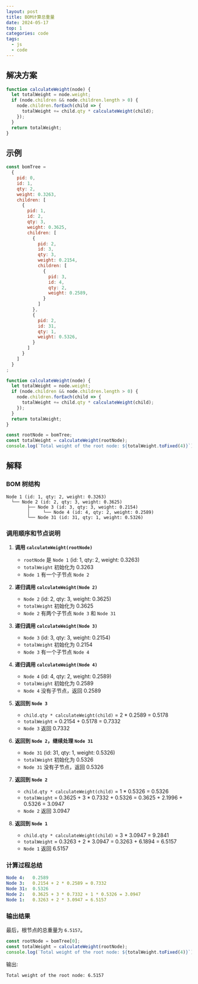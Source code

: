 ```yaml
---
layout: post
title: BOM计算总重量
date: 2024-05-17
top: 1
categories: code
tags:
  - js
  - code
---
```


## 解决方案

```js
function calculateWeight(node) {
  let totalWeight = node.weight;
  if (node.children && node.children.length > 0) {
    node.children.forEach(child => {
      totalWeight += child.qty * calculateWeight(child);
    });
  }
  return totalWeight;
}
```

## 示例

```js
const bomTree =
  {
    pid: 0,
    id: 1,
    qty: 2,
    weight: 0.3263,
    children: [
      {
        pid: 1,
        id: 2,
        qty: 3,
        weight: 0.3625,
        children: [
          {
            pid: 2,
            id: 3,
            qty: 3,
            weight: 0.2154,
            children: [
              {
                pid: 3,
                id: 4,
                qty: 2,
                weight: 0.2589,
              }
            ]
          },
          {
            pid: 2,
            id: 31,
            qty: 1,
            weight: 0.5326,
          }
        ]
      }
    ]
  }
;

function calculateWeight(node) {
  let totalWeight = node.weight;
  if (node.children && node.children.length > 0) {
    node.children.forEach(child => {
      totalWeight += child.qty * calculateWeight(child);
    });
  }
  return totalWeight;
}

const rootNode = bomTree;
const totalWeight = calculateWeight(rootNode);
console.log(`Total weight of the root node: ${totalWeight.toFixed(4)}`);
```

## 解释

### BOM 树结构

```less
Node 1 (id: 1, qty: 2, weight: 0.3263)
  └── Node 2 (id: 2, qty: 3, weight: 0.3625)
        ├── Node 3 (id: 3, qty: 3, weight: 0.2154)
        │     └── Node 4 (id: 4, qty: 2, weight: 0.2589)
        └── Node 31 (id: 31, qty: 1, weight: 0.5326)
```

### 调用顺序和节点说明
1. **调用 `calculateWeight(rootNode)`**
   - `rootNode` 是 `Node 1` (id: 1, qty: 2, weight: 0.3263)
   - `totalWeight` 初始化为 0.3263
   - `Node 1` 有一个子节点 `Node 2`

2. **递归调用 `calculateWeight(Node 2)`**
   - `Node 2` (id: 2, qty: 3, weight: 0.3625)
   - `totalWeight` 初始化为 0.3625
   - `Node 2` 有两个子节点 `Node 3` 和 `Node 31`

3. **递归调用 `calculateWeight(Node 3)`**
   - `Node 3` (id: 3, qty: 3, weight: 0.2154)
   - `totalWeight` 初始化为 0.2154
   - `Node 3` 有一个子节点 `Node 4`

4. **递归调用 `calculateWeight(Node 4)`**
   - `Node 4` (id: 4, qty: 2, weight: 0.2589)
   - `totalWeight` 初始化为 0.2589
   - `Node 4` 没有子节点，返回 0.2589

5. **返回到 `Node 3`**
   - `child.qty * calculateWeight(child)` = 2 * 0.2589 = 0.5178
   - `totalWeight` = 0.2154 + 0.5178 = 0.7332
   - `Node 3` 返回 0.7332

6. **返回到 `Node 2`，继续处理 `Node 31`**
   - `Node 31` (id: 31, qty: 1, weight: 0.5326)
   - `totalWeight` 初始化为 0.5326
   - `Node 31` 没有子节点，返回 0.5326

7. **返回到 `Node 2`**
   - `child.qty * calculateWeight(child)` = 1 * 0.5326 = 0.5326
   - `totalWeight` = 0.3625 + 3 * 0.7332 + 0.5326 = 0.3625 + 2.1996 + 0.5326 = 3.0947
   - `Node 2` 返回 3.0947

8. **返回到 `Node 1`**
   - `child.qty * calculateWeight(child)` = 3 * 3.0947 = 9.2841
   - `totalWeight` = 0.3263 + 2 * 3.0947 = 0.3263 + 6.1894 = 6.5157
   - `Node 1` 返回 6.5157

### 计算过程总结

```yaml
Node 4:   0.2589
Node 3:   0.2154 + 2 * 0.2589 = 0.7332
Node 31:  0.5326
Node 2:   0.3625 + 3 * 0.7332 + 1 * 0.5326 = 3.0947
Node 1:   0.3263 + 2 * 3.0947 = 6.5157
```

### 输出结果
最后，根节点的总重量为 `6.5157`。

```javascript
const rootNode = bomTree[0];
const totalWeight = calculateWeight(rootNode);
console.log(`Total weight of the root node: ${totalWeight.toFixed(4)}`);
```

输出:
```
Total weight of the root node: 6.5157
```
